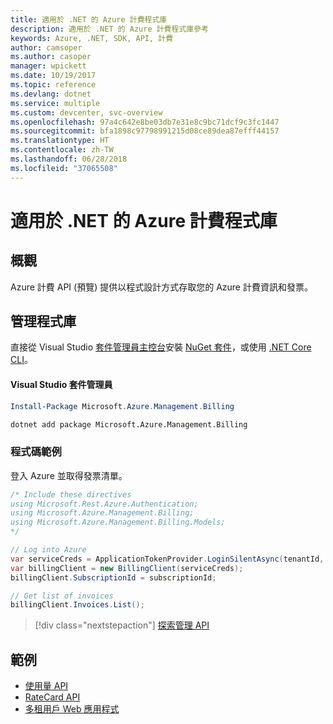 ```yaml
---
title: 適用於 .NET 的 Azure 計費程式庫
description: 適用於 .NET 的 Azure 計費程式庫參考
keywords: Azure, .NET, SDK, API, 計費
author: camsoper
ms.author: casoper
manager: wpickett
ms.date: 10/19/2017
ms.topic: reference
ms.devlang: dotnet
ms.service: multiple
ms.custom: devcenter, svc-overview
ms.openlocfilehash: 97a4c642e8be03db7e31e8c9bc71dcf9c3fc1447
ms.sourcegitcommit: bfa1898c97798991215d08ce89dea87efff44157
ms.translationtype: HT
ms.contentlocale: zh-TW
ms.lasthandoff: 06/28/2018
ms.locfileid: "37065508"
---
```

# <a name="azure-billing-libraries-for-net"></a>適用於 .NET 的 Azure 計費程式庫

## <a name="overview"></a>概觀

Azure 計費 API (預覽) 提供以程式設計方式存取您的 Azure 計費資訊和發票。

## <a name="management-library"></a>管理程式庫

直接從 Visual Studio [套件管理員主控台][PackageManager]安裝 [NuGet 套件](https://www.nuget.org/packages/Microsoft.Azure.Management.Billing)，或使用 [.NET Core CLI][DotNetCLI]。

#### <a name="visual-studio-package-manager"></a>Visual Studio 套件管理員

```powershell
Install-Package Microsoft.Azure.Management.Billing
```

```bash
dotnet add package Microsoft.Azure.Management.Billing
```

### <a name="code-example"></a>程式碼範例

登入 Azure 並取得發票清單。

```csharp
/* Include these directives
using Microsoft.Rest.Azure.Authentication;
using Microsoft.Azure.Management.Billing;
using Microsoft.Azure.Management.Billing.Models;
*/

// Log into Azure
var serviceCreds = ApplicationTokenProvider.LoginSilentAsync(tenantId, clientId, secret);
var billingClient = new BillingClient(serviceCreds);
billingClient.SubscriptionId = subscriptionId;

// Get list of invoices
billingClient.Invoices.List();
```

> [!div class="nextstepaction"]
> [探索管理 API](/dotnet/api/overview/azure/billing/management)

## <a name="samples"></a>範例

* [使用量 API](https://github.com/Azure-Samples/billing-dotnet-usage-api)
* [RateCard API](https://github.com/Azure-Samples/billing-dotnet-ratecard-api)
* [多租用戶 Web 應用程式](https://github.com/Azure-Samples/billing-dotnet-webapp-multitenant)

[PackageManager]: https://docs.microsoft.com/nuget/tools/package-manager-console
[DotNetCLI]: https://docs.microsoft.com/dotnet/core/tools/dotnet-add-package
